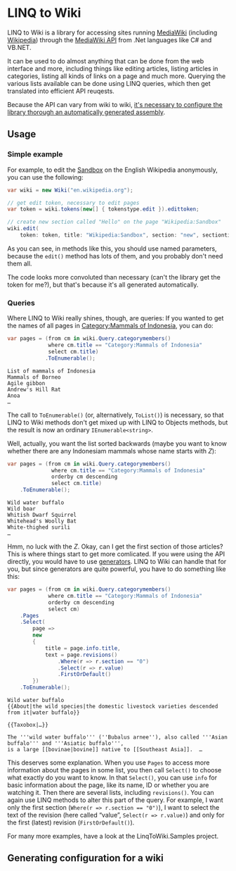LINQ to Wiki
============

LINQ to Wiki is a library for accessing sites running [MediaWiki](http://www.mediawiki.org/)
(including [Wikipedia](http://en.wikipedia.org/)) through the [MediaWiki API](https://www.mediawiki.org/wiki/API)
from .Net languages like C# and VB.NET.

It can be used to do almost anything that can be done from the web interface and more,
including things like editing articles, listing articles in categories, listing all kinds of links on a page
and much more.
Querying the various lists available can be done using LINQ queries,
which then get translated into efficient API reuqests.

Because the API can vary from wiki to wiki,
[it's necessary to configure the library thorough an automatically generated assembly](#generating-configuration-for-a-wiki).

Usage
-----

### Simple example

For example, to edit the [Sandbox](http://en.wikipedia.org/wiki/Wikipedia:Sandbox) on the English Wikipedia anonymously, you can use the following:

```C#
var wiki = new Wiki("en.wikipedia.org");

// get edit token, necessary to edit pages
var token = wiki.tokens(new[] { tokenstype.edit }).edittoken;

// create new section called "Hello" on the page "Wikipedia:Sandbox"
wiki.edit(
    token: token, title: "Wikipedia:Sandbox", section: "new", sectiontitle: "Hello", text: "Hello world!");
```

As you can see, in methods like this, you should use named parameters,
because the `edit()` method has lots of them, and you probably don't need them all.

The code looks more convoluted than necessary (can't the library get the token for me?),
but that's because it's all generated automatically.

### Queries

Where LINQ to Wiki really shines, though, are queries:
If you wanted to get the names of all pages in [Category:Mammals of Indonesia](http://en.wikipedia.org/wiki/Category:Mammals_of_Indonesia),
you can do:

```C#
var pages = (from cm in wiki.Query.categorymembers()
             where cm.title == "Category:Mammals of Indonesia"
             select cm.title)
            .ToEnumerable();
```

```
List of mammals of Indonesia
Mammals of Borneo
Agile gibbon
Andrew's Hill Rat
Anoa
…
```

The call to `ToEnumerable()` (or, alternatively, `ToList()`) is necessary,
so that LINQ to Wiki methods don't get mixed up with LINQ to Objects methods, but the result is now an ordinary `IEnumerable<string>`.

Well, actually, you want the list sorted backwards (maybe you want to know whether there are any Indonesiam mammals whose name starts with *Z*):

```C#
var pages = (from cm in wiki.Query.categorymembers()
              where cm.title == "Category:Mammals of Indonesia"
              orderby cm descending 
              select cm.title)
    .ToEnumerable();
```

```
Wild water buffalo
Wild boar
Whitish Dwarf Squirrel
Whitehead's Woolly Bat
White-thighed surili
…
```

Hmm, no luck with the *Z*. Okay, can I get the first section of those articles?
This is where things start to get more comlicated. If you were using the API directly,
you would have to use [generators](http://www.mediawiki.org/wiki/API:Query#Generators).
LINQ to Wiki can handle that for you, but since generators are quite powerful,
you have to do something like this:

```C#
var pages = (from cm in wiki.Query.categorymembers()
             where cm.title == "Category:Mammals of Indonesia"
             orderby cm descending
             select cm)
    .Pages
    .Select(
        page =>
        new
        {
            title = page.info.title,
            text = page.revisions()
                .Where(r => r.section == "0")
                .Select(r => r.value)
                .FirstOrDefault()
        })
    .ToEnumerable();
```

```
Wild water buffalo
{{About|the wild species|the domestic livestock varieties descended from it|water buffalo}}

{{Taxobox|…}}

The '''wild water buffalo''' (''Bubalus arnee''), also called '''Asian buffalo''' and '''Asiatic buffalo''',
is a large [[bovinae|bovine]] native to [[Southeast Asia]].  …
```

This deserves some explanation. When you use `Pages` to access more information about the pages in some list,
you then call `Select()` to choose what exactly do you want to know.
In that `Select()`, you can use `info` for basic information about the page, like its name, ID or whether you are watching it.
Then there are several lists, including `revisions()`.
You can again use LINQ methods to alter this part of the query.
For example,
I want only the first section (`Where(r => r.section == "0")`),
I want to select the text of the revision (here called “value”, `Select(r => r.value)`)
and only for the first (latest) revision (`FirstOrDefault()`).

For many more examples, have a look at the LinqToWiki.Samples project.

Generating configuration for a wiki
-----------------------------------
